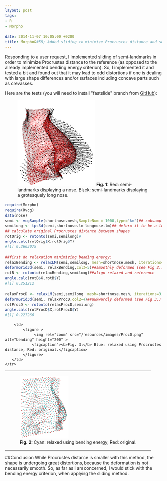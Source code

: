 ```yaml
---
layout: post
tags: 
- R 
- Morpho 

date: 2014-11-07 10:05:00 +0200
title: Morpho&#58; Added sliding to minimize Procrustes distance and some thoughts
---
```


Responding to a user request, I implemented sliding of semi-landmarks in order to minimize Procrustes distance to the reference (as opposed to the already implemented bending energy criterion).
So, I implemented it and tested a bit and found out that it may lead to odd distortions if one is dealing with large shape differences and/or surfaces including concave parts such as crevasses.

Here are the tests (you will need to install "fastslide" branch from [GitHub](https://github.com/zarquon42b/Morpho/tree/fastslide)):
<figure>
   <img rel="zoom" src="/resources/images/orig.png" alt="bending" width="250" >
  <figcaption"><b>Fig. 1: </b>Red: semi-landmarks displaying a nose. Black: semi-landmarks displaying a grotesquely long nose.</figcaption>
</figure> 


```r
require(Morpho)
require(Rvcg)
data(nose)
semi <- vcgSample(shortnose.mesh,SampleNum = 1000,type="km")## subsample 1000 semi-landmarks on a surface
semilong <- tps3d(semi,shortnose.lm,longnose.lm)## deform it to be a long nose
## calculate original Procrustes distance between shapes
rotOrig <- rotonto(semi,semilong)#
angle.calc(rotOrig$X,rotOrig$Y)
#[1] 0.2663075

##first do relaxation minimizing bending energy:
relaxBending <- relaxLM(semi,semilong, mesh=shortnose.mesh, iterations=3,SMvector=1:nrow(semi), deselect=F,surp=1:nrow(semi),bending=T)
deformGrid3d(semi, relaxBending,col2=5)##smoothly deformed (see Fig 2.)
rotB <- rotonto(relaxBending,semilong)##align relaxed and reference
angle.calc(rotB$X,rotB$Y)
#[1] 0.251212

relaxProcD <- relaxLM(semi,semilong, mesh=shortnose.mesh, iterations=3,SMvector=1:nrow(semi), deselect=F,surp=1:nrow(semi),bending=F)
deformGrid3d(semi, relaxProcD,col2=4)##awkwardly deformed (see Fig 3.)
rotProcD <- rotonto(relaxProcD,semilong)
angle.calc(rotProcD$X,rotProcD$Y)
#[1] 0.227266

```
<table>
    <tr>
        <td>
            <figure>
                 <img rel="zoom" src="/resources/images/bending.png" alt="bending" height="200" >
                <figcaption><b>Fig. 2: </b>Cyan: relaxed using bending energy, Red: original.</figcaption>
            </figure>
        </td>
    
        <td>
            <figure >
                 <img rel="zoom" src="/resources/images/ProcD.png" alt="bending" height="200" >
                <figcaption"><b>Fig. 3:</b> Blue: relaxed using Procrustes distance, Red: original.</figcaption>
            </figure> 
       </td>
    </tr>
</table>   
 


##Conclusion
While Procrustes distance is smaller with this method, the shape is undergoing great distortions, because the deformation is not necessarily smooth. So, as far as I am concerned, I would stick with the bending energy criterion, when applying the sliding method.
